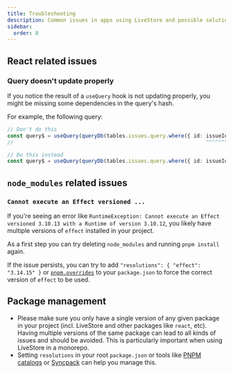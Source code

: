 ```yaml
---
title: Troubleshooting
description: Common issues in apps using LiveStore and possible solutions.
sidebar:
  order: 8
---
```


## React related issues

### Query doesn't update properly

If you notice the result of a `useQuery` hook is not updating properly, you might be missing some dependencies in the query's hash.

For example, the following query:

```ts
// Don't do this
const query$ = useQuery(queryDb(tables.issues.query.where({ id: issueId }).first()))
//                                                              ^^^^^^^ missing in deps

// Do this instead
const query$ = useQuery(queryDb(tables.issues.query.where({ id: issueId }).first(), { deps: [issueId] }))
```

## `node_modules` related issues

### `Cannot execute an Effect versioned ...`

If you're seeing an error like `RuntimeException: Cannot execute an Effect versioned 3.10.13 with a Runtime of version 3.10.12`, you likely have multiple versions of `effect` installed in your project.

As a first step you can try deleting `node_modules` and running `pnpm install` again.

If the issue persists, you can try to add `"resolutions": { "effect": "3.14.15" }` or [`pnpm.overrides`](https://pnpm.io/package_json#pnpmoverrides) to your `package.json` to force the correct version of `effect` to be used.

## Package management

- Please make sure you only have a single version of any given package in your project (incl. LiveStore and other packages like `react`, etc). Having multiple versions of the same package can lead to all kinds of issues and should be avoided. This is particularly important when using LiveStore in a monorepo.
- Setting `resolutions` in your root `package.json` or tools like [PNPM catalogs](https://pnpm.io/catalogs) or [Syncpack](https://github.com/JamieMason/syncpack) can help you manage this.
